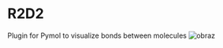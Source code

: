 # R2D2
Plugin for Pymol to visualize bonds between molecules
![obraz](https://user-images.githubusercontent.com/84819075/126753740-0b1ae53a-ac90-4a7c-8476-c2e09024311d.png)
